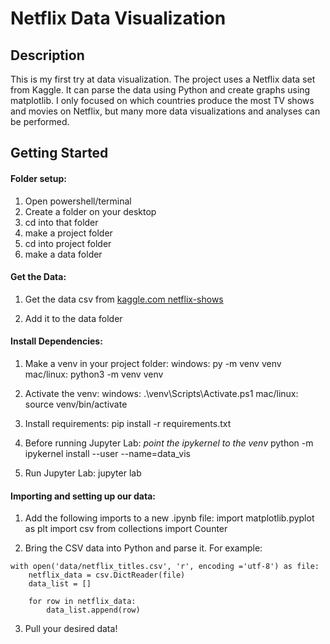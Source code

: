 # Netflix Data Visualization

## Description
This is my first try at data visualization. The project uses a Netflix data set from Kaggle. It can parse the data using Python and create graphs using matplotlib. I only focused on which countries produce the most TV shows and movies on Netflix, but many more data visualizations and analyses can be performed.

## Getting Started
#### Folder setup:
1. Open powershell/terminal
2. Create a folder on your desktop
3. cd into that folder
3. make a project folder
4. cd into project folder
5. make a data folder

#### Get the Data:
1. Get the data csv from
[kaggle.com netflix-shows](https://www.kaggle.com/shivamb/netflix-shows)

2. Add it to the data folder

#### Install Dependencies:
1. Make a venv in your project folder:
    windows: py -m venv venv
    mac/linux: python3 -m venv venv

2. Activate the venv:
    windows: .\venv\Scripts\Activate.ps1
    mac/linux: source venv/bin/activate

3. Install requirements:
    pip install -r requirements.txt

4. Before running Jupyter Lab:
    *point the ipykernel to the venv*
    python -m ipykernel install --user --name=data_vis
    
5. Run Jupyter Lab:
    jupyter lab

#### Importing and setting up our data:
1. Add the following imports to a new .ipynb file:
    import matplotlib.pyplot as plt
    import csv
    from collections import Counter

2. Bring the CSV data into Python and parse it. For example:

```
with open('data/netflix_titles.csv', 'r', encoding ='utf-8') as file:
    netflix_data = csv.DictReader(file)
    data_list = []

    for row in netflix_data:
        data_list.append(row)
```


3. Pull your desired data!